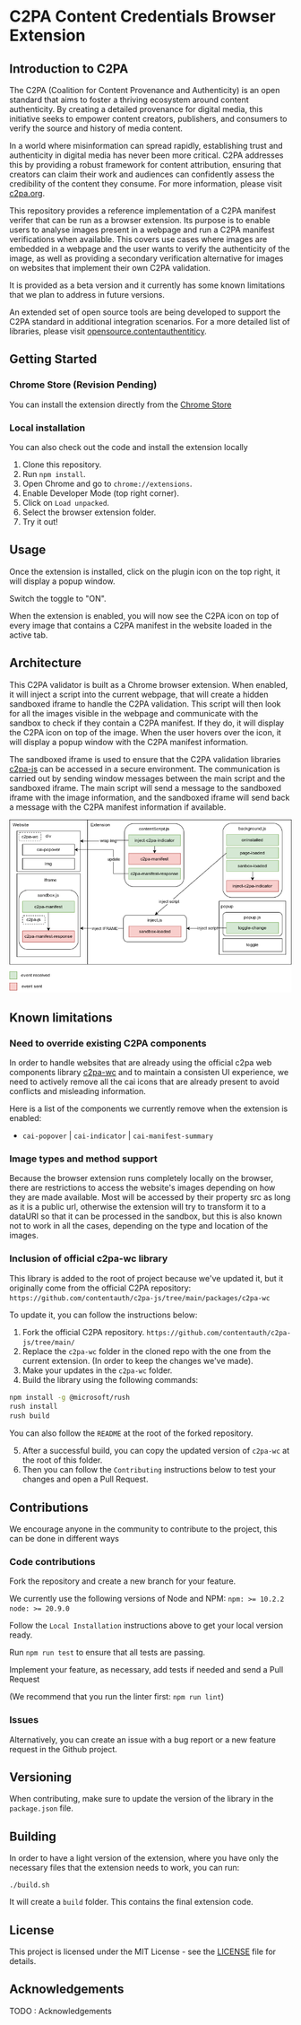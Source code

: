 # C2PA Content Credentials Browser Extension

## Introduction to C2PA

The C2PA (Coalition for Content Provenance and Authenticity) is an open standard that aims to foster a thriving ecosystem around content authenticity. By creating a detailed provenance for digital media, this initiative seeks to empower content creators, publishers, and consumers to verify the source and history of media content.

In a world where misinformation can spread rapidly, establishing trust and authenticity in digital media has never been more critical. C2PA addresses this by providing a robust framework for content attribution, ensuring that creators can claim their work and audiences can confidently assess the credibility of the content they consume. For more information, please visit [c2pa.org](https://c2pa.org).

This repository provides a reference implementation of a C2PA manifest verifer that can be run as a browser extension. Its purpose is to enable users to analyse images present in a webpage and run a C2PA manifest verifications when available. This covers use cases where images are embedded in a webpage and the user wants to verify the authenticity of the image, as well as providing a secondary verification alternative for images on websites that implement their own C2PA validation.

It is provided as a beta version and it currently has some known limitations that we plan to address in future versions.

An extended set of open source tools are being developed to support the C2PA standard in additional integration scenarios. For a more detailed list of libraries, please visit [opensource.contentauthentiticy](https://opensource.contentauthenticity.org/).

## Getting Started

### Chrome Store (Revision Pending)

You can install the extension directly from the [Chrome Store](https://chrome.google.com/webstore/)

### Local installation

You can also check out the code and install the extension locally

1. Clone this repository.
2. Run `npm install`.
3. Open Chrome and go to `chrome://extensions`.
4. Enable Developer Mode (top right corner).
5. Click on `Load unpacked`.
6. Select the browser extension folder.
7. Try it out!

## Usage

Once the extension is installed, click on the plugin icon on the top right, it will display a popup window.

Switch the toggle to "ON".

When the extension is enabled, you will now see the C2PA icon on top of every image that contains a C2PA manifest in the website loaded in the active tab.

## Architecture

This C2PA validator is built as a Chrome browser extension. When enabled, it will inject a script into the current webpage, that will create a hidden sandboxed iframe to handle the C2PA validation. This script will then look for all the images visible in the webpage and communicate with the sandbox to check if they contain a C2PA manifest. If they do, it will display the C2PA icon on top of the image. When the user hovers over the icon, it will display a popup window with the C2PA manifest information.

The sandboxed iframe is used to ensure that the C2PA validation libraries [c2pa-js](https://opensource.contentauthenticity.org/docs/js-sdk/getting-started/overview/) can be accessed in a secure environment. The communication is carried out by sending window messages between the main script and the sandboxed iframe. The main script will send a message to the sandboxed iframe with the image information, and the sandboxed iframe will send back a message with the C2PA manifest information if available.

![Architecture](./C2PABrowserExtensionArchitecture.png)

## Known limitations

### Need to override existing C2PA components

In order to handle websites that are already using the official c2pa web components library [c2pa-wc](https://www.npmjs.com/package/c2pa-wc) and to maintain a consisten UI experience, we need to actively remove all the cai icons that are already present to avoid conflicts and misleading information.

Here is a list of the components we currently remove when the extension is enabled:

- `cai-popover` | `cai-indicator` | `cai-manifest-summary`

### Image types and method support

Because the browser extension runs completely locally on the browser, there are restrictions to access the website's images depending on how they are made available. Most  will be accessed by their property src as long as it is a public url, otherwise the extension will try to transform it to a dataURI so that it can be processed in the sandbox, but this is also known not to work in all the cases, depending on the type and location of the images.

### Inclusion of official c2pa-wc library

This library is added to the root of project because we've updated it, but it originally come from the official C2PA repository: `https://github.com/contentauth/c2pa-js/tree/main/packages/c2pa-wc`

To update it, you can follow the instructions below:

1. Fork the official C2PA repository. `https://github.com/contentauth/c2pa-js/tree/main/`
2. Replace the `c2pa-wc` folder in the cloned repo with the one from the current extension. (In order to keep the changes we've made).
3. Make your updates in the `c2pa-wc` folder.
4. Build the library using the following commands:

```sh {"id":"01HG9279TGG7BNNZAR7117H2WP"}
npm install -g @microsoft/rush
rush install
rush build 
```

You can also follow the `README` at the root of the forked repository.

5. After a successful build, you can copy the updated version of `c2pa-wc` at the root of this folder.
6. Then you can follow the `Contributing` instructions below to test your changes and open a Pull Request.

## Contributions

We encourage anyone in the community to contribute to the project, this can be done in different ways

### Code contributions

Fork the repository and create a new branch for your feature.

We currently use the following versions of Node and NPM:
`npm: >= 10.2.2`
`node: >= 20.9.0`

Follow the `Local Installation` instructions above to get your local version ready.

Run `npm run test` to ensure that all tests are passing.

Implement your feature, as necessary, add tests if needed and send a Pull Request

(We recommend that you run the linter first: `npm run lint`)

### Issues

Alternatively, you can create an issue with a bug report or a new feature request in the Github project.

## Versioning

When contributing, make sure to update the version of the library in the `package.json` file.

## Building

In order to have a light version of the extension, where you have only the necessary files that the extension needs to work, you can run:
```
./build.sh
```

It will create a `build` folder. This contains the final extension code.

## License

This project is licensed under the MIT License - see the [LICENSE](LICENSE) file for details.

## Acknowledgements

TODO : Acknowledgements
